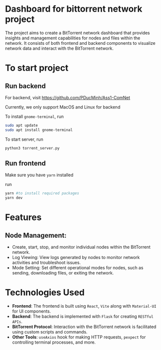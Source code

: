 # Dashboard for bittorrent network project

The project aims to create a BitTorrent network dashboard that provides insights and management capabilities for nodes and files within the network. It consists of both frontend and backend components to visualize network data and interact with the BitTorrent network.

# To start project

## Run backend

For backend, visit https://github.com/PDucMinh/Ass1-ComNet

Currently, we only support MacOS and Linux for backend

To install `gnome-terminal`, run

```bash
sudo apt update
sudo apt install gnome-terminal
```

To start server, run

```bash
python3 torrent_server.py
```

## Run frontend

Make sure you have `yarn` installed

run

```bash
yarn #to install required packages
yarn dev
```

# Features

## Node Management:

- Create, start, stop, and monitor individual nodes within the BitTorrent network.
- Log Viewing: View logs generated by nodes to monitor network activities and troubleshoot issues.
- Mode Setting: Set different operational modes for nodes, such as sending, downloading files, or exiting the network.

# Technologies Used

- **Frontend**: The frontend is built using `React`, `Vite` along with `Material-UI` for UI components.
- **Backend**: The backend is implemented with `Flask` for creating `RESTful APIs`.
- **BitTorrent Protocol**: Interaction with the BitTorrent network is facilitated using custom scripts and commands.
- **Other Tools**: `useAxios` hook for making HTTP requests, `pexpect` for controlling terminal processes, and more.

